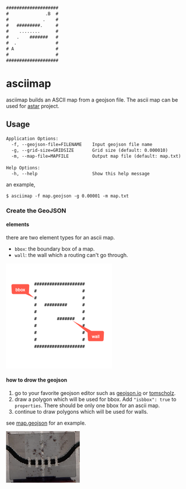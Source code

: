 ```
####################
#              .B  #
#             .    #
#   #########.     #
#    ........      #
#   .    #######   #
#  .               #
# A                #
#                  #
####################
```
# asciimap
asciimap builds an ASCII map from a geojson file. The ascii map can be used for [astar](https://github.com/shanghuiyang/astar) project.

## Usage
```
Application Options:
  -f, --geojson-file=FILENAME    Input geojson file name
  -g, --grid-size=GRIDSIZE       Grid size (default: 0.000010)
  -m, --map-file=MAPFILE         Output map file (default: map.txt)

Help Options:
  -h, --help                     Show this help message
```
an example,
```shell
$ asciimap -f map.geojson -g 0.00001 -m map.txt
```

### Create the GeoJSON
#### elements
there are two element types for an ascii map.
* `bbox`: the boundary box of a map.
* `wall`: the wall which a routing can't go through.

![](img/map.png)

#### how to drow the geojson
1. go to your favorite geojson editor such as [geojson.io](http://geojson.io/#map=2/20.0/0.0) or [tomscholz](https://tomscholz.github.io/geojson-editor).
2. draw a polygon which will be used for bbox. Add `"isbbox": true` to `properties`. There should be only one bbox for an ascii map.
4. continue to draw polygons which will be used for walls.

see [map.geojson](/map.geojson) for an example.

<img src="img/draw.png" width=40% height=40% />
